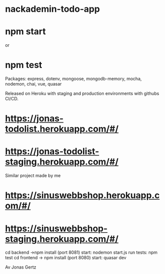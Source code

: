 # nackademin-todo-app
# npm start
or
# npm test
Packages: express, dotenv, mongoose, mongodb-memory, mocha, nodemon, chai, vue, quasar

Released on Heroku with staging and production environments with githubs CI/CD.

# https://jonas-todolist.herokuapp.com/#/
# https://jonas-todolist-staging.herokuapp.com/#/

Similar project made by me
# https://sinuswebbshop.herokuapp.com/#/
# https://sinuswebbshop-staging.herokuapp.com/#/

cd backend ->npm install (port 8081) start: nodemon start.js run tests: npm test
cd frontend -> npm install (port 8080) start: quasar dev

Av Jonas Gertz
